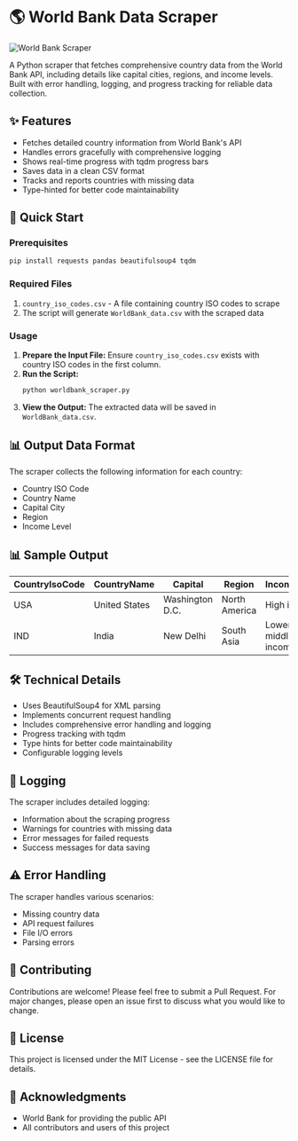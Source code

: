 # 🌎 World Bank Data Scraper
![World Bank Scraper](https://img.shields.io/badge/Python-Data%20Scraper-blue)

A Python scraper that fetches comprehensive country data from the World Bank API, including details like capital cities, regions, and income levels. Built with error handling, logging, and progress tracking for reliable data collection.

## ✨ Features

- Fetches detailed country information from World Bank's API
- Handles errors gracefully with comprehensive logging
- Shows real-time progress with tqdm progress bars
- Saves data in a clean CSV format
- Tracks and reports countries with missing data
- Type-hinted for better code maintainability

## 🚀 Quick Start

### Prerequisites

```bash
pip install requests pandas beautifulsoup4 tqdm
```

### Required Files

1. `country_iso_codes.csv` - A file containing country ISO codes to scrape
2. The script will generate `WorldBank_data.csv` with the scraped data

### Usage

1. **Prepare the Input File:** Ensure `country_iso_codes.csv` exists with country ISO codes in the first column.
2. **Run the Script:**
   ```sh
   python worldbank_scraper.py
   ```
3. **View the Output:** The extracted data will be saved in `WorldBank_data.csv`.

## 📊 Output Data Format

The scraper collects the following information for each country:
- Country ISO Code
- Country Name
- Capital City
- Region
- Income Level

## 📊 Sample Output
| CountryIsoCode | CountryName | Capital       | Region         | IncomeLevel        |
|--------------|------------|--------------|--------------|----------------|
| USA          | United States | Washington D.C. | North America | High income |
| IND          | India        | New Delhi       | South Asia    | Lower middle income |

## 🛠️ Technical Details

- Uses BeautifulSoup4 for XML parsing
- Implements concurrent request handling
- Includes comprehensive error handling and logging
- Progress tracking with tqdm
- Type hints for better code maintainability
- Configurable logging levels

## 📝 Logging

The scraper includes detailed logging:
- Information about the scraping progress
- Warnings for countries with missing data
- Error messages for failed requests
- Success messages for data saving

## ⚠️ Error Handling

The scraper handles various scenarios:
- Missing country data
- API request failures
- File I/O errors
- Parsing errors

## 🤝 Contributing

Contributions are welcome! Please feel free to submit a Pull Request. For major changes, please open an issue first to discuss what you would like to change.

## 📜 License

This project is licensed under the MIT License - see the LICENSE file for details.

## 🙏 Acknowledgments

- World Bank for providing the public API
- All contributors and users of this project

